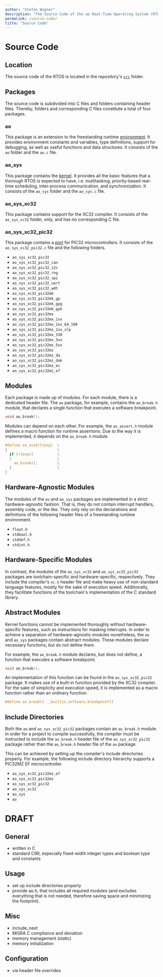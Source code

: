 ```yaml
---
author: "Stefan Wagner"
description: "The Source Code of the ao Real-Time Operating System (RTOS)."
permalink: /source-code/
title: "Source Code"
---
```


# Source Code

## Location

The source code of the RTOS is located in the repository's [`src`](https://github.com/tinko26/ao/tree/main/src) folder. 

## Packages

The source code is subdivided into C files and folders containing header files. Thereby, folders and corresponding C files constitute a total of four packages.

### ao

This package is an extension to the freestanding runtime [environment](../environment/index.md). It provides environment constants and variables, type definitions, support for debugging, as well as useful functions and data structures. It consists of the `ao` folder and the `ao.c` file.

### ao_sys

This package contains the [kernel](../kernel/index.md). It provides all the basic features that a thorough RTOS is expected to have, i.e. multitasking, priority-based real-time scheduling, inter-process communication, and synchronization. It consists of the `ao_sys` folder and the `ao_sys.c` file.

### ao_sys_xc32

This package contains support for the XC32 compiler. It consists of the `ao_sys_xc32` folder, only, and has no corresponding C file.

### ao_sys_xc32_pic32

This package contains a [port](../port/index.md) for PIC32 microcontrollers. It consists of the `ao_sys_xc32_pic32.c` file and the following folders.

- `ao_sys_xc32_pic32`
- `ao_sys_xc32_pic32_can`
- `ao_sys_xc32_pic32_i2c`
- `ao_sys_xc32_pic32_rng`
- `ao_sys_xc32_pic32_spi`
- `ao_sys_xc32_pic32_uart`
- `ao_sys_xc32_pic32_wdt`
- `ao_sys_xc32_pic32mk`
- `ao_sys_xc32_pic32mk_gp`
- `ao_sys_xc32_pic32mk_gpg`
- `ao_sys_xc32_pic32mk_gpk`
- `ao_sys_xc32_pic32mx`
- `ao_sys_xc32_pic32mx_1xx`
- `ao_sys_xc32_pic32mx_1xx_64_100`
- `ao_sys_xc32_pic32mx_1xx_xlp`
- `ao_sys_xc32_pic32mx_330`
- `ao_sys_xc32_pic32mx_3xx`
- `ao_sys_xc32_pic32mx_5xx`
- `ao_sys_xc32_pic32mz`
- `ao_sys_xc32_pic32mz_da`
- `ao_sys_xc32_pic32mz_dak`
- `ao_sys_xc32_pic32mz_ec`
- `ao_sys_xc32_pic32mz_ef`

## Modules

Each package is made up of modules. For each module, there is a dedicated header file. The `ao` package, for example, contains the `ao_break.h` module, that declares a single function that executes a software breakpoint. 

```c
void ao_break();
```

Modules can depend on each other. For example, the `ao_assert.h` module defines a macro function for runtime assertions. Due to the way it is implemented, it depends on the `ao_break.h` module.

```c
#define ao_assert(exp)  \
{                       \
  if (!(exp))           \
  {                     \
    ao_break();         \
  }                     \
}
```

## Hardware-Agnostic Modules

The modules of the `ao` and `ao_sys` packages are implemented in a strict hardware-agnostic fashion. That is, they do not contain interrupt handlers, assembly code, or the like. They only rely on the declarations and definitions of the following header files of a freestanding runtime environment.

- `float.h`
- `stdbool.h`
- `stddef.h`
- `stdint.h`

## Hardware-Specific Modules

In contrast, the modules of the `ao_sys_xc32` and `ao_sys_xc32_pic32` packages are toolchain-specific and hardware-specific, respectively. They include the compiler's `xc.h` header file and make heavy use of non-standard language features, mostly for the sake of execution speed. Additionally, they facilitate functions of the toolchain's implementation of the C standard library.

## Abstract Modules

Kernel functions cannot be implemented thoroughly without hardware-specific features, such as instructions for masking interrupts. In order to achieve a separation of hardware-agnostic modules nonetheless, the `ao` and `ao_sys` packages contain abstract modules. These modules declare necessary functions, but do not define them. 

For example, the `ao_break.h` module declares, but does not define, a function that executes a software breakpoint.

```c
void ao_break();
```

An implementation of this function can be found in the `ao_sys_xc32_pic32` package. It makes use of a built-in function provided by the XC32 compiler. For the sake of simplicity and execution speed, it is implemented as a macro function rather than an ordinary function.

```c
#define ao_break() __builtin_software_breakpoint()
```

## Include Directories

Both the `ao` and `ao_sys_xc32_pic32` packages contain an `ao_break.h` module. In order for a project to compile successfully, the compiler must be instructed to include the `ao_break.h` header file of the `ao_sys_xc32_pic32` package rather than the `ao_break.h` header file of the `ao` package. 

This can be achieved by setting up the compiler's include directories properly. For example, the following include directory hierarchy supports a PIC32MZ EF microcontroller.

- `ao_sys_xc32_pic32mz_ef`
- `ao_sys_xc32_pic32mz`
- `ao_sys_xc32_pic32`
- `ao_sys_xc32`
- `ao_sys`
- `ao`

# DRAFT

## General

- written in C
- standard C99, especially fixed-width integer types and boolean type and constants

## Usage

- set up include directories properly
- provide ao.h, that includes all required modules (and excludes everything that is not needed, therefore saving space and minimizing the footprint).

## Misc

- include_next
- MISRA C compliance and deviation
- memory management (static)
- memory initialization

## Configuration

- via header file overrides
